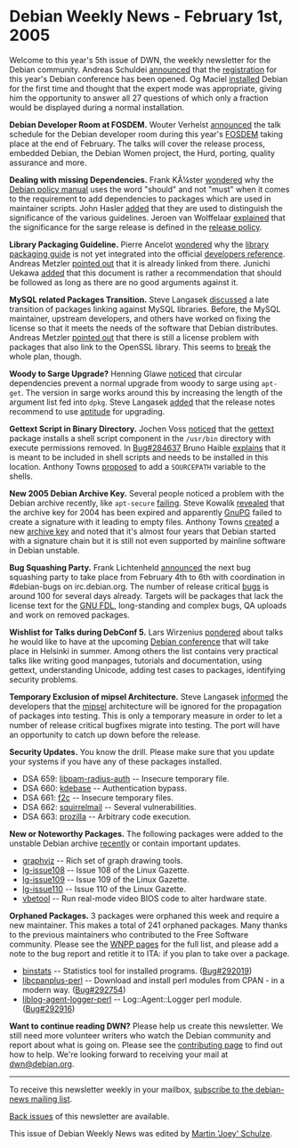 
Debian Weekly News - February 1st, 2005
=======================================


Welcome to this year's 5th issue of DWN, the weekly newsletter for the
Debian community. Andreas Schuldei [announced](https://lists.debian.org/debian-devel-announce/2005/01/msg00014.html) that the [registration](http://comas.linux-aktivaattori.org/debconf5) for this
year's Debian conference has been opened. Og Maciel [installed](http://www.osnews.com/story.php?news_id=9516) Debian for
the first time and thought that the expert mode was appropriate, giving him
the opportunity to answer all 27 questions of which only a fraction would be
displayed during a normal installation.


**Debian Developer Room at FOSDEM.** Wouter Verhelst [announced](https://lists.debian.org/debian-events-eu/2005/01/msg00064.html) the talk schedule for the Debian developer room during this
year's [FOSDEM](https://www.debian.org/events/2005/0226-fosdem) taking place at
the end of February. The talks will cover the release process, embedded
Debian, the Debian Women project, the Hurd, porting, quality assurance and
more.


**Dealing with missing Dependencies.** Frank KÃ¼ster [wondered](https://lists.debian.org/debian-devel/2005/01/msg01644.html)
why the [Debian policy manual](https://www.debian.org/doc/debian-policy/) uses the
word "should" and not "must" when it comes to the requirement to add
dependencies to packages which are used in maintainer scripts. John Hasler [added](https://lists.debian.org/debian-devel/2005/01/msg01669.html)
that they are used to distinguish the significance of the various guidelines.
Jeroen van Wolffelaar [explained](https://lists.debian.org/debian-devel/2005/01/msg01670.html)
that the significance for the sarge release is defined in the [release policy](https://release.debian.org/sarge_rc_policy.txt).


**Library Packaging Guideline.** Pierre Ancelot [wondered](https://lists.debian.org/debian-devel/2005/01/msg01646.html)
why the [library packaging guide](http://www.netfort.gr.jp/~dancer/column/libpkg-guide/libpkg-guide.html) is not yet integrated into the official [developers reference](https://www.debian.org/doc/developers-reference/). Andreas
Metzler [pointed out](https://lists.debian.org/debian-devel/2005/01/msg01648.html) that it is already linked from there. Junichi Uekawa [added](https://lists.debian.org/debian-devel/2005/01/msg01746.html)
that this document is rather a recommendation that should be followed as long
as there are no good arguments against it.


**MySQL related Packages Transition.** Steve Langasek [discussed](https://lists.debian.org/debian-devel/2005/01/msg01757.html)
a late transition of packages linking against MySQL libraries. Before, the
MySQL maintainer, upstream developers, and others have worked on fixing the
license so that it meets the needs of the software that Debian distributes.
Andreas Metzler [pointed
out](https://lists.debian.org/debian-devel/2005/01/msg01774.html) that there is still a license problem with packages that also link to
the OpenSSL library. This seems to [break](https://lists.debian.org/debian-devel/2005/01/msg01777.html)
the whole plan, though.


**Woody to Sarge Upgrade?** Henning Glawe [noticed](https://lists.debian.org/debian-devel/2005/01/msg01784.html)
that circular dependencies prevent a normal upgrade from woody to sarge using
`apt-get`. The version in sarge works around this by increasing
the length of the argument list fed into `dpkg`. Steve Langasek [added](https://lists.debian.org/debian-devel/2005/01/msg01821.html)
that the release notes recommend to use [aptitude](https://packages.debian.org/aptitude) for upgrading.


**Gettext Script in Binary Directory.** Jochen Voss [noticed](https://lists.debian.org/debian-devel/2005/01/msg01797.html)
that the [gettext](https://packages.debian.org/gettext) package
installs a shell script component in the `/usr/bin` directory with
execute permissions removed. In [Bug#284637](https://bugs.debian.org/284637) Bruno Haible [explains](https://bugs.debian.org/cgi-bin/bugreport.cgi?bug=284637&msg=6) that it is meant to be included in shell scripts and needs to be
installed in this location. Anthony Towns [proposed](https://lists.debian.org/debian-devel/2005/01/msg01893.html)
to add a `SOURCEPATH` variable to the shells.


**New 2005 Debian Archive Key.** Several people noticed a
problem with the Debian archive recently, like `apt-secure` [failing](https://lists.debian.org/debian-devel/2005/01/msg01843.html).
Steve Kowalik [revealed](https://lists.debian.org/debian-devel/2005/01/msg01844.html)
that the archive key for 2004 has been expired and apparently [GnuPG](http://www.gnupg.org/) failed to create a signature with it
leading to empty files. Anthony Towns [created](https://lists.debian.org/debian-devel/2005/01/msg01898.html)
a new [archive key](https://ftp-master.debian.org/ziyi_key_2005.asc)
and noted that it's almost four years that Debian started with a signature chain
but it is still not even supported by mainline software in Debian unstable.


**Bug Squashing Party.** Frank Lichtenheld [announced](https://lists.debian.org/debian-devel-announce/2005/01/msg00017.html) the next bug squashing party to take place from February 4th to
6th with coordination in #debian-bugs on irc.debian.org. The number of
release critical [bugs](https://bugs.debian.org/release-critical/)
is around 100 for several days already. Targets will be packages that lack
the license text for the [GNU
FDL](https://www.gnu.org/copyleft/fdl.html), long-standing and complex bugs, QA uploads and work on removed
packages.


**Wishlist for Talks during DebConf 5.** Lars Wirzenius [pondered](http://liw.iki.fi/liw/log/2005-01.html#20050128c) about
talks he would like to have at the upcoming [Debian conference](https://www.debconf.org/debconf5) that will take
place in Helsinki in summer. Among others the list contains very practical
talks like writing good manpages, tutorials and documentation, using gettext,
understanding Unicode, adding test cases to packages, identifying security
problems.


**Temporary Exclusion of mipsel Architecture.** Steve Langasek
[informed](https://lists.debian.org/debian-release/2005/01/msg00178.html) the developers that the [mipsel](https://www.debian.org/ports/mips/)
architecture will be ignored for the propagation of packages into testing.
This is only a temporary measure in order to let a number of release critical
bugfixes migrate into testing. The port will have an opportunity to catch up
down before the release.


**Security Updates.** You know the drill. Please make sure
that you update your systems if you have any of these packages installed.


* DSA 659: [libpam-radius-auth](https://www.debian.org/security/2005/dsa-658) --
 Insecure temporary file.
* DSA 660: [kdebase](https://www.debian.org/security/2005/dsa-660) --
 Authentication bypass.
* DSA 661: [f2c](https://www.debian.org/security/2005/dsa-661) --
 Insecure temporary files.
* DSA 662: [squirrelmail](https://www.debian.org/security/2005/dsa-662) --
 Several vulnerabilities.
* DSA 663: [prozilla](https://www.debian.org/security/2005/dsa-663) --
 Arbitrary code execution.


**New or Noteworthy Packages.** The following packages were
added to the unstable Debian archive [recently](https://packages.debian.org/unstable/newpkg_main) or contain
important updates.


* [graphviz](https://packages.debian.org/unstable/graphics/graphviz)
 -- Rich set of graph drawing tools.
* [lg-issue108](https://packages.debian.org/unstable/doc/lg-issue108)
 -- Issue 108 of the Linux Gazette.
* [lg-issue109](https://packages.debian.org/unstable/doc/lg-issue109)
 -- Issue 109 of the Linux Gazette.
* [lg-issue110](https://packages.debian.org/unstable/doc/lg-issue110)
 -- Issue 110 of the Linux Gazette.
* [vbetool](https://packages.debian.org/unstable/utils/vbetool)
 -- Run real-mode video BIOS code to alter hardware state.


**Orphaned Packages.** 3 packages were orphaned this week and
require a new maintainer. This makes a total of 241 orphaned packages. Many
thanks to the previous maintainers who contributed to the Free Software
community. Please see the [WNPP pages](https://www.debian.org/devel/wnpp/) for
the full list, and please add a note to the bug report and retitle it to ITA:
if you plan to take over a package.


* [binstats](https://packages.debian.org/unstable/utils/binstats)
 -- Statistics tool for installed programs.
 ([Bug#292019](https://bugs.debian.org/292019))
* [libcpanplus-perl](https://packages.debian.org/unstable/perl/libcpanplus-perl)
 -- Download and install perl modules from CPAN - in a modern way.
 ([Bug#292754](https://bugs.debian.org/292754))
* [liblog-agent-logger-perl](https://packages.debian.org/unstable/perl/liblog-agent-logger-perl)
 -- Log::Agent::Logger perl module.
 ([Bug#292916](https://bugs.debian.org/292916))


**Want to continue reading DWN?** Please help us create this
newsletter. We still need more volunteer writers who watch the Debian
community and report about what is going on. Please see the [contributing page](https://www.debian.org/News/weekly/contributing) to find out how
to help. We're looking forward to receiving your mail at [dwn@debian.org](mailto:dwn@debian.org).




---



 To receive this newsletter weekly in your mailbox, [subscribe to the debian-news mailing list](https://lists.debian.org/debian-news/).



[Back issues](https://www.debian.org/News/weekly/) of this newsletter are available.



This issue of Debian Weekly News was edited by [Martin 'Joey' Schulze](mailto:dwn@debian.org).




